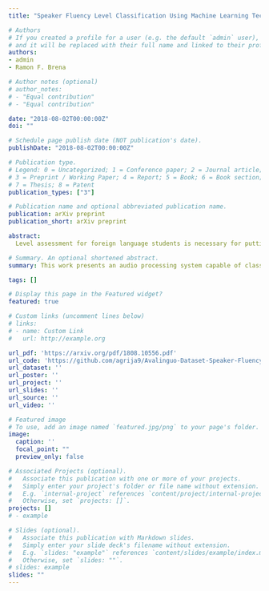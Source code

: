 ```yaml
---
title: "Speaker Fluency Level Classification Using Machine Learning Techniques"

# Authors
# If you created a profile for a user (e.g. the default `admin` user), write the username (folder name) here 
# and it will be replaced with their full name and linked to their profile.
authors:
- admin
- Ramon F. Brena

# Author notes (optional)
# author_notes:
# - "Equal contribution"
# - "Equal contribution"

date: "2018-08-02T00:00:00Z"
doi: ""

# Schedule page publish date (NOT publication's date).
publishDate: "2018-08-02T00:00:00Z"

# Publication type.
# Legend: 0 = Uncategorized; 1 = Conference paper; 2 = Journal article;
# 3 = Preprint / Working Paper; 4 = Report; 5 = Book; 6 = Book section;
# 7 = Thesis; 8 = Patent
publication_types: ["3"]

# Publication name and optional abbreviated publication name.
publication: arXiv preprint
publication_short: arXiv preprint

abstract: 
  Level assessment for foreign language students is necessary for putting them in the right level group, furthermore, interviewing students is a very time-consuming task, so we propose to automate the evaluation of speaker fluency level by implementing machine learning techniques. This work presents an audio processing system capable of classifying the level of fluency of non-native English speakers using five different machine learning models. As a first step, we have built our own dataset, which consists of labeled audio conversations in English between people ranging in different fluency domains/classes (low, intermediate, high). We segment the audio conversations into 5s non-overlapped audio clips to perform feature extraction on them. We start by extracting Mel cepstral coefficients from the audios, selecting 20 coefficients is an appropriate quantity for our data. We thereafter extracted zero-crossing rate, root mean square energy and spectral flux features, proving that this improves model performance. Out of a total of 1424 audio segments, with 70% training data and 30% test data, one of our trained models (support vector machine) achieved a classification accuracy of 94.39%, whereas the other four models passed an 89% classification accuracy threshold.

# Summary. An optional shortened abstract.
summary: This work presents an audio processing system capable of classifying the level of fluency of non-native English speakers using five different machine learning models. As a first step, we have built our own dataset, which consists of labeled audio conversations in English between people ranging in different fluency domains/classes (low, intermediate, high).

tags: []

# Display this page in the Featured widget?
featured: true

# Custom links (uncomment lines below)
# links:
# - name: Custom Link
#   url: http://example.org

url_pdf: 'https://arxiv.org/pdf/1808.10556.pdf'
url_code: 'https://github.com/agrija9/Avalinguo-Dataset-Speaker-Fluency-Level-Classification-Paper-'
url_dataset: ''
url_poster: ''
url_project: ''
url_slides: ''
url_source: ''
url_video: ''

# Featured image
# To use, add an image named `featured.jpg/png` to your page's folder. 
image:
  caption: ''
  focal_point: ""
  preview_only: false

# Associated Projects (optional).
#   Associate this publication with one or more of your projects.
#   Simply enter your project's folder or file name without extension.
#   E.g. `internal-project` references `content/project/internal-project/index.md`.
#   Otherwise, set `projects: []`.
projects: []
# - example

# Slides (optional).
#   Associate this publication with Markdown slides.
#   Simply enter your slide deck's filename without extension.
#   E.g. `slides: "example"` references `content/slides/example/index.md`.
#   Otherwise, set `slides: ""`.
# slides: example
slides: ""
---
```

